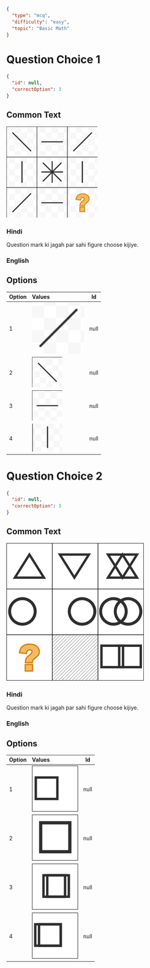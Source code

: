 ```json
{
  "type": "mcq",
  "difficulty": "easy",
  "topic": "Basic Math"
}
```

# Question Choice 1
```json
{
  "id": null,
  "correctOption": 3
}
```

## Common Text
![](images/question_10/choice1/choice1.png)

### Hindi
Question mark ki jagah par sahi figure choose kijiye.

### English

## Options
| Option | Values                                      |Id     |
|:-------|:--------------------------------------------|:-----:|
| 1      | ![](images/question_10/choice1/option1.png) |null   |
| 2      | ![](images/question_10/choice1/option2.png) |null   |
| 3      | ![](images/question_10/choice1/option3.png) |null   |
| 4      | ![](images/question_10/choice1/option4.png) |null   |


# Question Choice 2
```json
{
  "id": null,
  "correctOption": 3
}
```
## Common Text
![](images/question_10/choice2/choice2.png)

### Hindi
Question mark ki jagah par sahi figure choose kijiye.

### English

## Options
| Option | Values                                      | Id     |
|:-------|:--------------------------------------------|:------:|
| 1      | ![](images/question_10/choice2/option1.png) | null   |
| 2      | ![](images/question_10/choice2/option2.png) | null   |
| 3      | ![](images/question_10/choice2/option3.png) | null   |
| 4      | ![](images/question_10/choice2/option4.png) | null   |
